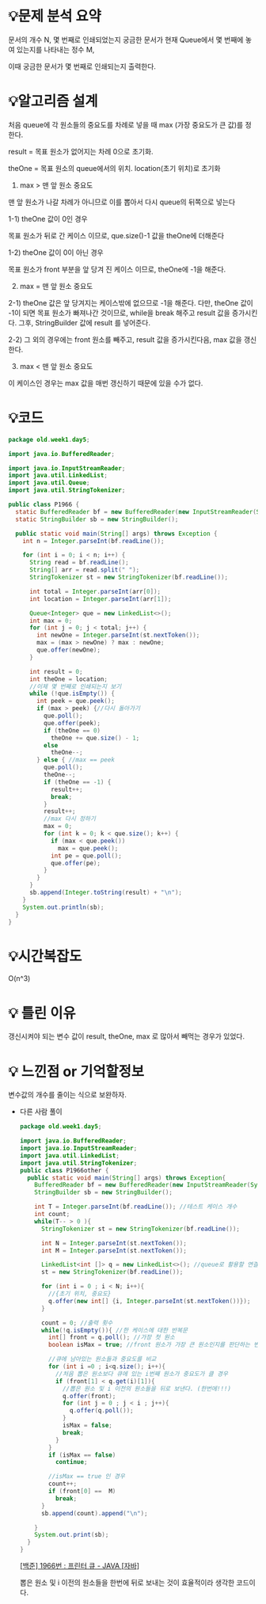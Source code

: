 # 💡**문제 분석 요약**

문서의 개수 N, 몇 번째로 인쇄되었는지 궁금한 문서가 현재 Queue에서 몇 번째에 놓여 있는지를 나타내는 정수 M,

이때 궁금한 문서가 몇 번째로 인쇄되는지 출력한다.

# 💡**알고리즘 설계**

처음 queue에  각 원소들의 중요도를 차례로 넣을 때 max (가장 중요도가 큰 값)를 정한다.

result = 목표 원소가 없어지는 차례 0으로 초기화.

theOne = 목표 원소의 queue에서의 위치. location(초기 위치)로 초기화

1) max > 맨 앞 원소 중요도

맨 앞 원소가 나갈 차례가 아니므로 이를  뽑아서 다시 queue의 뒤쪽으로 넣는다

1-1) theOne  값이 0인 경우

목표 원소가 뒤로 간 케이스 이므로, que.size()-1 값을 theOne에 더해준다

1-2) theOne 값이 0이 아닌 경우

목표 원소가 front 부분을 앞 당겨 진 케이스 이므로, theOne에 -1을 해준다.

2) max = 맨 앞 원소 중요도

2-1) theOne  값은 앞 당겨지는 케이스밖에 없으므로 -1을 해준다. 다만, theOne 값이 -1이 되면 목표 원소가 빠져나간 것이므로, while을 break 해주고 result 값을 증가시킨다. 그후, StringBuilder 값에 result 를 넣어준다.

2-2) 그 외의 경우에는 front 원소를 빼주고, result 값을 증가시킨다음, max 값을 갱신한다.

3) max < 맨 앞 원소 중요도

이 케이스인 경우는 max 값을 매번 갱신하기 때문에 있을 수가 없다.

# 💡코드

```java
package old.week1.day5;

import java.io.BufferedReader;

import java.io.InputStreamReader;
import java.util.LinkedList;
import java.util.Queue;
import java.util.StringTokenizer;

public class P1966 {
  static BufferedReader bf = new BufferedReader(new InputStreamReader(System.in));
  static StringBuilder sb = new StringBuilder();

  public static void main(String[] args) throws Exception {
    int n = Integer.parseInt(bf.readLine());

    for (int i = 0; i < n; i++) {
      String read = bf.readLine();
      String[] arr = read.split(" ");
      StringTokenizer st = new StringTokenizer(bf.readLine());

      int total = Integer.parseInt(arr[0]);
      int location = Integer.parseInt(arr[1]);

      Queue<Integer> que = new LinkedList<>();
      int max = 0;
      for (int j = 0; j < total; j++) {
        int newOne = Integer.parseInt(st.nextToken());
        max = (max > newOne) ? max : newOne;
        que.offer(newOne);
      }

      int result = 0;
      int theOne = location;
      //이제 몇 번째로 인쇄되는지 보기
      while (!que.isEmpty()) {
        int peek = que.peek();
        if (max > peek) {//다시 돌아가기
          que.poll();
          que.offer(peek);
          if (theOne == 0)
            theOne += que.size() - 1;
          else
            theOne--;
        } else { //max == peek
          que.poll();
          theOne--;
          if (theOne == -1) {
            result++;
            break;
          }
          result++;
          //max 다시 정하기
          max = 0;
          for (int k = 0; k < que.size(); k++) {
            if (max < que.peek())
              max = que.peek();
            int pe = que.poll();
            que.offer(pe);
          }
        }
      }
      sb.append(Integer.toString(result) + "\n");
    }
    System.out.println(sb);
  }
}

```

# 💡시간복잡도

O(n^3)

# 💡 틀린 이유

갱신시켜야 되는 변수 값이 result, theOne, max 로 많아서 빼먹는 경우가 있었다.

# 💡 느낀점 or 기억할정보

변수값의 개수를 줄이는 식으로 보완하자.

- 다른 사람 풀이

    ```java
    package old.week1.day5;
    
    import java.io.BufferedReader;
    import java.io.InputStreamReader;
    import java.util.LinkedList;
    import java.util.StringTokenizer;
    public class P1966other {
      public static void main(String[] args) throws Exception{
        BufferedReader bf = new BufferedReader(new InputStreamReader(System.in));
        StringBuilder sb = new StringBuilder();
    
        int T = Integer.parseInt(bf.readLine()); //테스트 케이스 개수
        int count;
        while(T-- > 0 ){
          StringTokenizer st = new StringTokenizer(bf.readLine());
    
          int N = Integer.parseInt(st.nextToken());
          int M = Integer.parseInt(st.nextToken());
    
          LinkedList<int []> q = new LinkedList<>(); //queue로 활용할 연결리스트
          st = new StringTokenizer(bf.readLine());
    
          for (int i = 0 ; i < N; i++){
            //{초기 위치, 중요도}
            q.offer(new int[] {i, Integer.parseInt(st.nextToken())});
          }
    
          count = 0; //출력 횟수
          while(!q.isEmpty()){ //한 케이스에 대한 반복문
            int[] front = q.poll(); //가장 첫 원소
            boolean isMax = true; //front 원소가 가장 큰 원소인지를 판단하는 변수
    
            //큐에 남아있는 원소들과 중요도를 비교
            for (int i =0 ; i<q.size(); i++){
              //처음 뽑은 원소보다 큐에 있는 i번째 원소가 중요도가 클 경우
              if (front[1] < q.get(i)[1]){
                //뽑은 원소 및 i 이전의 원소들을 뒤로 보낸다. (한번에!!!)
                q.offer(front);
                for (int j = 0 ; j < i ; j++){
                  q.offer(q.poll());
                }
                isMax = false;
                break;
              }
            }
            if (isMax == false)
              continue;
    
            //isMax == true 인 경우
            count++;
            if (front[0] ==  M)
              break;
          }
          sb.append(count).append("\n");
    
        }
        System.out.print(sb);
      }
    }
    
    ```

  [[백준] 1966번 : 프린터 큐 - JAVA [자바]](https://st-lab.tistory.com/201)

  뽑은 원소 및 i 이전의 원소들을 한번에 뒤로 보내는 것이 효율적이라 생각한 코드이다.